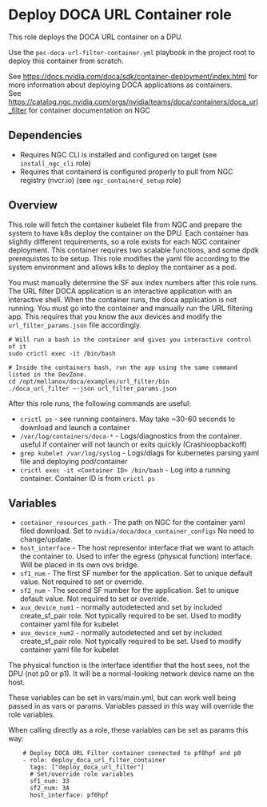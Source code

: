 # Deploy DOCA URL Container role

This role deploys the DOCA URL container on a DPU.

Use the `poc-doca-url-filter-container.yml` playbook in the project root to deploy this container from scratch.  

See https://docs.nvidia.com/doca/sdk/container-deployment/index.html for more information about deploying DOCA applications as containers.  
See https://catalog.ngc.nvidia.com/orgs/nvidia/teams/doca/containers/doca_url_filter for container documentation on NGC

## Dependencies 
* Requires NGC CLI is installed and configured on target (see `install_ngc_cli` role)
* Requires that containerd is configured properly to pull from NGC registry (nvcr.io) (see `ngc_containerd_setup` role)

## Overview

This role will fetch the container kubelet file from NGC and prepare the system to have k8s deploy the container on the DPU. Each container has slightly different requirements, so a role exists for each NGC container deployment. This container requires two scalable functions, and some dpdk prerequistes to be setup. This role modifies the yaml file according to the system environment and allows k8s to deploy the container as a pod.

You must manually determine the SF aux index numbers after this role runs. The URL filter DOCA application is an interactive application with an interactive shell. When the container runs, the doca application is not running. You must go into the container and manually run the URL filtering app. This requires that you know the aux devices and modify the `url_filter_params.json` file accordingly.

```
# Will run a bash in the container and gives you interactive control of it
sudo crictl exec -it /bin/bash

# Inside the containers bash, run the app using the same command listed in the DevZone.
cd /opt/mellanox/doca/examples/url_filter/bin
./doca_url_filter –-json url_filter_params.json  
```

After this role runs, the following commands are useful:
* `crictl ps` - see running containers. May take ~30-60 seconds to download and launch a container
* `/var/log/containers/doca-*` - Logs/diagnostics from the container. useful if container will not launch or exits quickly (Crashloopbackoff)
* `grep kubelet /var/log/syslog` - Logs/diags for kubernetes parsing yaml file and deploying pod/container
* `crictl exec -it <Container ID> /bin/bash` - Log into a running container. Container ID is from `crictl ps`

## Variables
* `container_resources_path` - The path on NGC for the container yaml filed download. Set to `nvidia/doca/doca_container_configs` No need to change/update.
* `host_interface` - The host representor interface that we want to attach the container to. Used to infer the egress (physical function) interface. Will be placed in its own ovs bridge. 
* `sf1_num` - The first SF number for the application. Set to unique default value. Not required to set or override.
* `sf2_num` - The second SF number for the application. Set to unique default value. Not required to set or override.
* `aux_device_num1` - normally autodetected and set by included create_sf_pair role. Not typically required to be set. Used to modify container yaml file for kubelet
* `aux_device_num2` - normally autodetected and set by included create_sf_pair role. Not typically required to be set. Used to modify container yaml file for kubelet

The physical function is the interface identifier that the host sees, not the DPU (not p0 or p1). It will be a normal-looking network device name on the host. 

These variables can be set in vars/main.yml, but can work well being passed in as vars or params. Variables passed in this way will override the role variables.

When calling directly as a role, these variables can be set as params this way:
```
    # Deploy DOCA URL Filter container connected to pf0hpf and p0
    - role: deploy_doca_url_filter_container
      tags: ["deploy_doca_url_filter"]
      # Set/override role variables
      sf1_num: 33
      sf2_num: 34
      host_interface: pf0hpf
```
